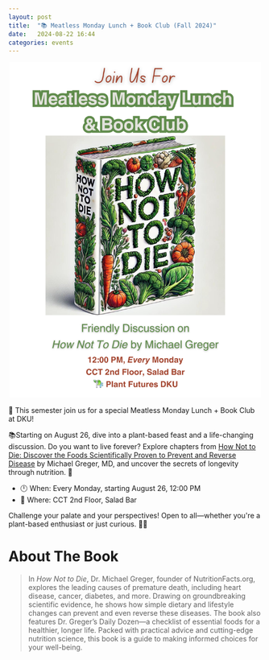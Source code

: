 ```yaml
---
layout: post
title:  "📚 Meatless Monday Lunch + Book Club (Fall 2024)"
date:   2024-08-22 16:44
categories: events
---
```


<center>
    <img src="/images/2024/how-not-to-die/meatless-monday-2024-fall-v2.png" 
    width="500" alt="Poster of Meatless Monday" />
</center>

🌿 This semester join us for a special Meatless Monday Lunch + Book Club at DKU! 

📚Starting on August 26, dive into a plant-based feast and a life-changing discussion. Do
you want to live forever? Explore chapters from [How Not to Die: Discover the Foods
Scientifically Proven to Prevent and Reverse Disease](https://www.goodreads.com/book/show/25663961-how-not-to-die) by Michael Greger, MD, and
uncover the secrets of longevity through nutrition. 🥗

* 🕛 When: Every Monday, starting August 26, 12:00 PM
* 📍 Where: CCT 2nd Floor, Salad Bar

Challenge your palate and your perspectives! Open to all—whether you're a plant-based
enthusiast or just curious. 📖💚

# About The Book

> In *How Not to Die*, Dr. Michael Greger, founder of NutritionFacts.org, explores the
> leading causes of premature death, including heart disease, cancer, diabetes, and more.
> Drawing on groundbreaking scientific evidence, he shows how simple dietary and lifestyle
> changes can prevent and even reverse these diseases. The book also features Dr. Greger’s
> Daily Dozen—a checklist of essential foods for a healthier, longer life. Packed with
> practical advice and cutting-edge nutrition science, this book is a guide to making
> informed choices for your well-being.
